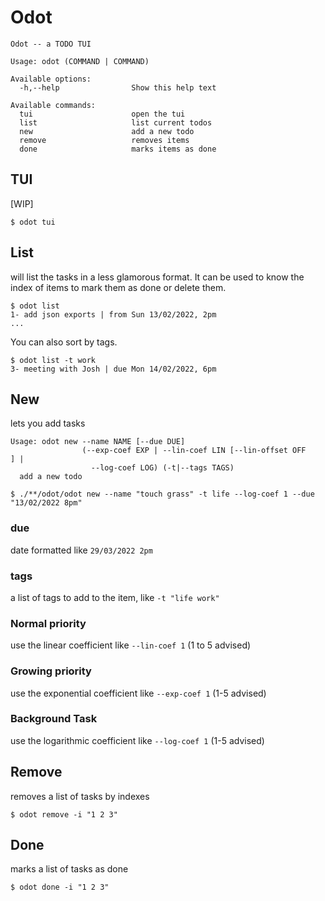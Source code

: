 # Odot

```
Odot -- a TODO TUI

Usage: odot (COMMAND | COMMAND)

Available options:
  -h,--help                Show this help text

Available commands:
  tui                      open the tui
  list                     list current todos
  new                      add a new todo
  remove                   removes items
  done                     marks items as done
```

## TUI

[WIP]

```
$ odot tui
```

## List

will list the tasks in a less glamorous format. It can be used to know the index of items to mark them as done or delete them.
```
$ odot list
1- add json exports | from Sun 13/02/2022, 2pm
...
```

You can also sort by tags.
```
$ odot list -t work
3- meeting with Josh | due Mon 14/02/2022, 6pm
```
## New

lets you add tasks
```
Usage: odot new --name NAME [--due DUE]
                (--exp-coef EXP | --lin-coef LIN [--lin-offset OFF
] |
                  --log-coef LOG) (-t|--tags TAGS)
  add a new todo

$ ./**/odot/odot new --name "touch grass" -t life --log-coef 1 --due "13/02/2022 8pm"
```

### due

date formatted like `29/03/2022 2pm`

### tags

a list of tags to add to the item, like `-t "life work"`

### Normal priority

use the linear coefficient like `--lin-coef 1` (1 to 5 advised)

### Growing priority

use the exponential coefficient like `--exp-coef 1` (1-5 advised)

### Background Task

use the logarithmic coefficient like `--log-coef 1` (1-5 advised)

## Remove

removes a list of tasks by indexes

```
$ odot remove -i "1 2 3"
```

## Done

marks a list of tasks as done
```
$ odot done -i "1 2 3"
```
